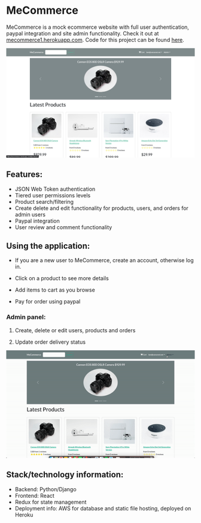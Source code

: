 **MeCommerce**
==============

MeCommerce is a mock ecommerce website with full user authentication, paypal integration and site admin functionality. Check it out at [mecommerce1.herokuapp.com](https://mecommerce1.herokuapp.com/). Code for this project can be found [here](https://github.com/bcvance/ProShopEcommerceV2).

![alt text](https://github.com/bcvance/MeCommerce/blob/master/backend/base/readme_media/mecommerce_home.png)

Features:
---------

*   JSON Web Token authentication
*   Tiered user permissions levels
*   Product search/filtering
*   Create delete and edit functionality for products, users, and orders for admin users
*   Paypal integration
*   User review and comment functionality

Using the application:
----------------------

*   If you are a new user to MeCommerce, create an account, otherwise log in.
    
*   Click on a product to see more details
    
*   Add items to cart as you browse
    
*   Pay for order using paypal
    

### Admin panel:

1.  Create, delete or edit users, products and orders
    
2.  Update order delivery status
    
![alt text](https://github.com/bcvance/MeCommerce/blob/master/backend/base/readme_media/mecommerce_admin.gif)

Stack/technology information:
-----------------------------

*   Backend: Python/Django
*   Frontend: React
*   Redux for state management
*   Deployment info: AWS for database and static file hosting, deployed on Heroku
